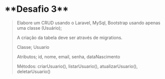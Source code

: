 <h1>**Desafio 3**</h1>

><p>Elabore um CRUD usando o Laravel, MySql, Bootstrap usando apenas uma classe (Usuário);</p>
><p>A criação da tabela deve ser através de migrations.</p>
><p>Classe; Usuario</p>
><p>Atributos; id, nome, email, senha, dataNascimento</p>
><p>Métodos: criarUsuario(), listarUsuario(), atualizarUsuario(), deletarUsuario()</p>

